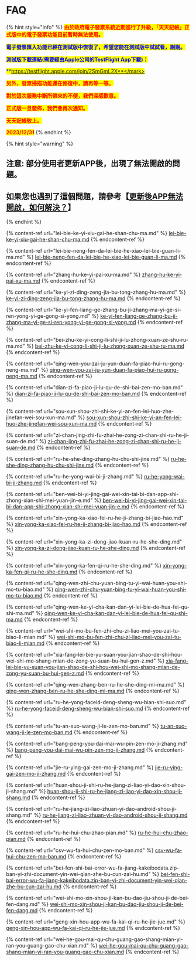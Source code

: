 # FAQ



{% hint style="info" %}
<mark style="color:red;">**由於政府電子發票系統近期進行了升級，「天天記帳」正式版中的電子發票功能目前暫時無法使用。**</mark>&#x20;

<mark style="color:blue;">**電子發票匯入功能已經在測試版中恢復了，希望您能在測試版中試試看，謝謝。**</mark>&#x20;

<mark style="color:blue;">**測試版下載連結(需要經由Apple公司的TestFlight App下載)：**</mark>&#x20;

<mark style="color:blue;">**https://testflight.apple.com/join/2SmGmL2X**</mark>

<mark style="color:red;">**另外，發票掃描功能還在修復中，請再等一等。**</mark>

<mark style="color:red;">**對於這次服務中斷所帶來的不便，我們深感歉意。**</mark>

<mark style="color:red;">**正式版一旦發佈，我們會再次通知。**</mark>

<mark style="color:red;">**天天記帳敬上。**</mark>

<mark style="color:red;">**2023/12/31**</mark>
{% endhint %}

{% hint style="warning" %}
## 注意: 部分使用者更新APP後，出現了無法開啟的問題。&#x20;

## 如果您也遇到了這個問題，請參考【[更新後APP無法開啟，如何解決？](geng-xin-hou-app-wu-fa-kai-qi-ru-he-jie-jue.md)】
{% endhint %}

{% content-ref url="lei-bie-ke-yi-xiu-gai-he-shan-chu-ma.md" %}
[lei-bie-ke-yi-xiu-gai-he-shan-chu-ma.md](lei-bie-ke-yi-xiu-gai-he-shan-chu-ma.md)
{% endcontent-ref %}

{% content-ref url="lei-bie-neng-fen-da-lei-bie-he-xiao-lei-bie-guan-li-ma.md" %}
[lei-bie-neng-fen-da-lei-bie-he-xiao-lei-bie-guan-li-ma.md](lei-bie-neng-fen-da-lei-bie-he-xiao-lei-bie-guan-li-ma.md)
{% endcontent-ref %}

{% content-ref url="zhang-hu-ke-yi-pai-xu-ma.md" %}
[zhang-hu-ke-yi-pai-xu-ma.md](zhang-hu-ke-yi-pai-xu-ma.md)
{% endcontent-ref %}

{% content-ref url="ke-yi-zi-ding-zeng-jia-bu-tong-zhang-hu-ma.md" %}
[ke-yi-zi-ding-zeng-jia-bu-tong-zhang-hu-ma.md](ke-yi-zi-ding-zeng-jia-bu-tong-zhang-hu-ma.md)
{% endcontent-ref %}

{% content-ref url="ke-yi-fen-liang-ge-zhang-bu-ji-zhang-ma-yi-ge-si-ren-yong-yi-ge-gong-si-yong.md" %}
[ke-yi-fen-liang-ge-zhang-bu-ji-zhang-ma-yi-ge-si-ren-yong-yi-ge-gong-si-yong.md](ke-yi-fen-liang-ge-zhang-bu-ji-zhang-ma-yi-ge-si-ren-yong-yi-ge-gong-si-yong.md)
{% endcontent-ref %}

{% content-ref url="bei-zhu-ke-yi-cong-li-shi-ji-lu-zhong-xuan-ze-shu-ru-ma.md" %}
[bei-zhu-ke-yi-cong-li-shi-ji-lu-zhong-xuan-ze-shu-ru-ma.md](bei-zhu-ke-yi-cong-li-shi-ji-lu-zhong-xuan-ze-shu-ru-ma.md)
{% endcontent-ref %}

{% content-ref url="qing-wen-you-zai-ju-yun-duan-fa-piao-hui-ru-gong-neng-ma.md" %}
[qing-wen-you-zai-ju-yun-duan-fa-piao-hui-ru-gong-neng-ma.md](qing-wen-you-zai-ju-yun-duan-fa-piao-hui-ru-gong-neng-ma.md)
{% endcontent-ref %}

{% content-ref url="dian-zi-fa-piao-ji-lu-qu-de-shi-bai-zen-mo-ban.md" %}
[dian-zi-fa-piao-ji-lu-qu-de-shi-bai-zen-mo-ban.md](dian-zi-fa-piao-ji-lu-qu-de-shi-bai-zen-mo-ban.md)
{% endcontent-ref %}

{% content-ref url="sou-xun-shou-zhi-shi-ke-yi-an-fen-lei-huo-zhe-jinefan-wei-sou-xun-ma.md" %}
[sou-xun-shou-zhi-shi-ke-yi-an-fen-lei-huo-zhe-jinefan-wei-sou-xun-ma.md](sou-xun-shou-zhi-shi-ke-yi-an-fen-lei-huo-zhe-jinefan-wei-sou-xun-ma.md)
{% endcontent-ref %}

{% content-ref url="zi-chan-jing-zhi-fu-zhai-he-zong-zi-chan-shi-ru-he-ji-suan-de.md" %}
[zi-chan-jing-zhi-fu-zhai-he-zong-zi-chan-shi-ru-he-ji-suan-de.md](zi-chan-jing-zhi-fu-zhai-he-zong-zi-chan-shi-ru-he-ji-suan-de.md)
{% endcontent-ref %}

{% content-ref url="ru-he-she-ding-zhang-hu-chu-shi-jine.md" %}
[ru-he-she-ding-zhang-hu-chu-shi-jine.md](ru-he-she-ding-zhang-hu-chu-shi-jine.md)
{% endcontent-ref %}

{% content-ref url="ru-he-yong-wai-bi-ji-zhang.md" %}
[ru-he-yong-wai-bi-ji-zhang.md](ru-he-yong-wai-bi-ji-zhang.md)
{% endcontent-ref %}

{% content-ref url="ben-wei-bi-yi-jing-gai-wei-xin-tai-bi-dan-app-shi-zhong-xian-shi-mei-yuan-jin-e.md" %}
[ben-wei-bi-yi-jing-gai-wei-xin-tai-bi-dan-app-shi-zhong-xian-shi-mei-yuan-jin-e.md](ben-wei-bi-yi-jing-gai-wei-xin-tai-bi-dan-app-shi-zhong-xian-shi-mei-yuan-jin-e.md)
{% endcontent-ref %}

{% content-ref url="xin-yong-ka-xiao-fei-ru-he-ji-zhang-bi-jiao-hao.md" %}
[xin-yong-ka-xiao-fei-ru-he-ji-zhang-bi-jiao-hao.md](xin-yong-ka-xiao-fei-ru-he-ji-zhang-bi-jiao-hao.md)
{% endcontent-ref %}

{% content-ref url="xin-yong-ka-zi-dong-jiao-kuan-ru-he-she-ding.md" %}
[xin-yong-ka-zi-dong-jiao-kuan-ru-he-she-ding.md](xin-yong-ka-zi-dong-jiao-kuan-ru-he-she-ding.md)
{% endcontent-ref %}

{% content-ref url="xin-yong-ka-fen-qi-ru-he-she-ding.md" %}
[xin-yong-ka-fen-qi-ru-he-she-ding.md](xin-yong-ka-fen-qi-ru-he-she-ding.md)
{% endcontent-ref %}

{% content-ref url="qing-wen-zhi-chu-yuan-bing-tu-yi-wai-huan-you-shi-mo-tu-biao.md" %}
[qing-wen-zhi-chu-yuan-bing-tu-yi-wai-huan-you-shi-mo-tu-biao.md](qing-wen-zhi-chu-yuan-bing-tu-yi-wai-huan-you-shi-mo-tu-biao.md)
{% endcontent-ref %}

{% content-ref url="qing-wen-ke-yi-cha-kan-dan-yi-lei-bie-de-hua-fei-qu-shi-ma.md" %}
[qing-wen-ke-yi-cha-kan-dan-yi-lei-bie-de-hua-fei-qu-shi-ma.md](qing-wen-ke-yi-cha-kan-dan-yi-lei-bie-de-hua-fei-qu-shi-ma.md)
{% endcontent-ref %}

{% content-ref url="wei-shi-mo-bu-fen-zhi-chu-zi-liao-mei-you-zai-tu-biao-li-mian.md" %}
[wei-shi-mo-bu-fen-zhi-chu-zi-liao-mei-you-zai-tu-biao-li-mian.md](wei-shi-mo-bu-fen-zhi-chu-zi-liao-mei-you-zai-tu-biao-li-mian.md)
{% endcontent-ref %}

{% content-ref url="xia-fang-lei-bie-yu-suan-you-jian-shao-de-shi-hou-wei-shi-mo-shang-mian-de-zong-yu-suan-bu-hui-gen-z.md" %}
[xia-fang-lei-bie-yu-suan-you-jian-shao-de-shi-hou-wei-shi-mo-shang-mian-de-zong-yu-suan-bu-hui-gen-z.md](xia-fang-lei-bie-yu-suan-you-jian-shao-de-shi-hou-wei-shi-mo-shang-mian-de-zong-yu-suan-bu-hui-gen-z.md)
{% endcontent-ref %}

{% content-ref url="qing-wen-zhang-ben-ru-he-she-ding-mi-ma.md" %}
[qing-wen-zhang-ben-ru-he-she-ding-mi-ma.md](qing-wen-zhang-ben-ru-he-she-ding-mi-ma.md)
{% endcontent-ref %}

{% content-ref url="ru-he-yong-faceid-deng-sheng-wu-bian-shi-suo.md" %}
[ru-he-yong-faceid-deng-sheng-wu-bian-shi-suo.md](ru-he-yong-faceid-deng-sheng-wu-bian-shi-suo.md)
{% endcontent-ref %}

{% content-ref url="tu-an-suo-wang-ji-le-zen-mo-ban.md" %}
[tu-an-suo-wang-ji-le-zen-mo-ban.md](tu-an-suo-wang-ji-le-zen-mo-ban.md)
{% endcontent-ref %}

{% content-ref url="bang-peng-you-dai-mai-wu-pin-zen-mo-ji-zhang.md" %}
[bang-peng-you-dai-mai-wu-pin-zen-mo-ji-zhang.md](bang-peng-you-dai-mai-wu-pin-zen-mo-ji-zhang.md)
{% endcontent-ref %}

{% content-ref url="jie-ru-ying-gai-zen-mo-ji-zhang.md" %}
[jie-ru-ying-gai-zen-mo-ji-zhang.md](jie-ru-ying-gai-zen-mo-ji-zhang.md)
{% endcontent-ref %}

{% content-ref url="huan-shou-ji-shi-ru-he-jiang-zi-liao-yi-dao-xin-shou-ji-shang.md" %}
[huan-shou-ji-shi-ru-he-jiang-zi-liao-yi-dao-xin-shou-ji-shang.md](huan-shou-ji-shi-ru-he-jiang-zi-liao-yi-dao-xin-shou-ji-shang.md)
{% endcontent-ref %}

{% content-ref url="ru-he-jiang-zi-liao-zhuan-yi-dao-android-shou-ji-shang.md" %}
[ru-he-jiang-zi-liao-zhuan-yi-dao-android-shou-ji-shang.md](ru-he-jiang-zi-liao-zhuan-yi-dao-android-shou-ji-shang.md)
{% endcontent-ref %}

{% content-ref url="ru-he-hui-chu-zhao-pian.md" %}
[ru-he-hui-chu-zhao-pian.md](ru-he-hui-chu-zhao-pian.md)
{% endcontent-ref %}

{% content-ref url="csv-wu-fa-hui-chu-zen-mo-ban.md" %}
[csv-wu-fa-hui-chu-zen-mo-ban.md](csv-wu-fa-hui-chu-zen-mo-ban.md)
{% endcontent-ref %}

{% content-ref url="bei-fen-shi-bai-error-wu-fa-jiang-kakeibodata.zip-ban-yi-zhi-document-yin-wei-qian-zhe-bu-cun-zai-hu.md" %}
[bei-fen-shi-bai-error-wu-fa-jiang-kakeibodata.zip-ban-yi-zhi-document-yin-wei-qian-zhe-bu-cun-zai-hu.md](bei-fen-shi-bai-error-wu-fa-jiang-kakeibodata.zip-ban-yi-zhi-document-yin-wei-qian-zhe-bu-cun-zai-hu.md)
{% endcontent-ref %}

{% content-ref url="wei-shi-mo-xin-shou-ji-kan-bu-dao-jiu-shou-ji-de-bei-fen-dang.md" %}
[wei-shi-mo-xin-shou-ji-kan-bu-dao-jiu-shou-ji-de-bei-fen-dang.md](wei-shi-mo-xin-shou-ji-kan-bu-dao-jiu-shou-ji-de-bei-fen-dang.md)
{% endcontent-ref %}

{% content-ref url="geng-xin-hou-app-wu-fa-kai-qi-ru-he-jie-jue.md" %}
[geng-xin-hou-app-wu-fa-kai-qi-ru-he-jie-jue.md](geng-xin-hou-app-wu-fa-kai-qi-ru-he-jie-jue.md)
{% endcontent-ref %}

{% content-ref url="wei-he-gou-mai-qu-chu-guang-gao-shang-mian-yi-ran-you-guang-gao-chu-xian.md" %}
[wei-he-gou-mai-qu-chu-guang-gao-shang-mian-yi-ran-you-guang-gao-chu-xian.md](wei-he-gou-mai-qu-chu-guang-gao-shang-mian-yi-ran-you-guang-gao-chu-xian.md)
{% endcontent-ref %}
